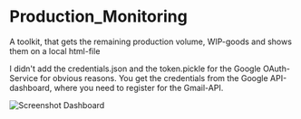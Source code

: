 # Production_Monitoring
A toolkit, that gets the remaining production volume, WIP-goods and shows them on a local html-file

I didn't add the credentials.json and the token.pickle for the Google OAuth-Service for obvious reasons.
You get the credentials from the Google API-dashboard, where you need to register for the Gmail-API.

![Screenshot Dashboard](https://github.com/kryptolix/Production_Monitoring/assets/77025261/d65b2687-a389-4a53-8d47-720b6169dee7)

